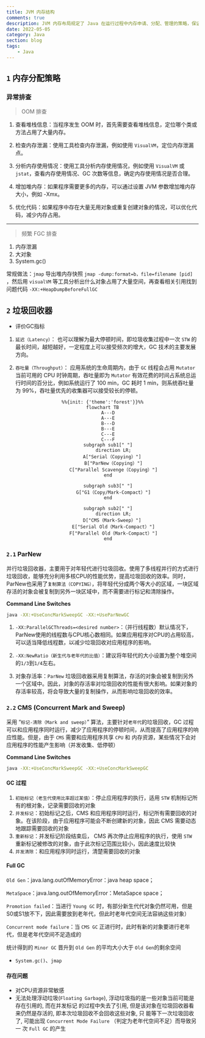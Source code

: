```yaml
---
title: JVM 内存结构
comments: true
description: JVM 内存布局规定了 Java 在运行过程中内存申请、分配、管理的策略，保证了 JVM 的高效稳定运行。不同的 JVM 对于内存的划分方式和管理机制存在着部分差异
date: 2022-05-05
category: Java
section: blog
tags:
    - Java
---
```


## `1` 内存分配策略

### 异常排查

> OOM 排查

1. 查看堆栈信息：当程序发生 OOM 时，首先需要查看堆栈信息，定位哪个类或方法占用了大量内存。

2. 检查内存泄漏：使用工具检查内存泄漏，例如使用 `VisualVM`，定位内存泄漏点。

3. 分析内存使用情况：使用工具分析内存使用情况，例如使用 `VisualVM` 或 `jstat`，查看内存使用情况、GC 次数等信息，确定内存使用情况是否合理。

4. 增加堆内存：如果程序需要更多的内存，可以通过设置 JVM 参数增加堆内存大小，例如 -Xmx。

5. 优化代码：如果程序中存在大量无用对象或重复创建对象的情况，可以优化代码，减少内存占用。

___

> 频繁 FGC 排查

1. 内存泄漏
2. 大对象
3. System.gc()

常规做法：`jmap` 导出堆内存快照 `jmap -dump:format=b，file=filename [pid]` ，然后用 `visualVM` 等工具分析出什么对象占用了大量空间，再查看相关引用找到问题代码 `-XX:+HeapDumpBeforeFullGC`

## `2` 垃圾回收器

- 评价GC指标

1. `延迟（Latency）`： 也可以理解为最大停顿时间，即垃圾收集过程中一次 `STW` 的最长时间，越短越好，一定程度上可以接受频次的增大，GC 技术的主要发展方向。

2. `吞吐量（Throughput）`： 应用系统的生命周期内，由于 `GC` 线程会占用 `Mutator` 当前可用的 CPU 时钟周期，吞吐量即为 `Mutator` 有效花费的时间占系统总运行时间的百分比，例如系统运行了 100 min，GC 耗时 1 min，则系统吞吐量为 99%，吞吐量优先的收集器可以接受较长的停顿。

<center>

```mermaid
%%{init: {'theme':'forest'}}%%
flowchart TB
    A---D
    A---E
    B---D
    B---E
    C---E
    C---F
    subgraph sub1[" "]
        direction LR;
        A["Serial（Copying）"] 
        B["ParNew（Copying）"]
        C["Parallel Scavenge（Copying）"]
    end

    subgraph sub3[" "]
        G["G1（Copy/Mark-Compact）"]
    end

    subgraph sub2[" "]
        direction LR;
        D["CMS（Mark-Sweep）"] 
        E["Serial Old（Mark-Compact）"]
        F["Parallel Old（Mark-Compact）"]
    end

```

</center>

### `2.1` ParNew

并行垃圾回收器，主要用于对年轻代进行垃圾回收。使用了多线程并行的方式进行垃圾回收，能够充分利用多核CPU的性能优势，提高垃圾回收的效率。同时，ParNew也采用了`复制算法（COPYING）`，将年轻代分成两个等大小的区域，一块区域存活的对象会被复制到另外一块区域中，而不需要进行标记和清除操作。

**Command Line Switches**

```zsh
java -XX:+UseConcMarkSweepGC -XX:+UseParNewGC
```

1. `-XX:ParallelGCThreads=<desired number>`：（并行线程数）默认情况下，ParNew使用的线程数与CPU核心数相同。如果应用程序对CPU的占用较高，可以适当降低线程数，以减少垃圾回收对应用程序的影响。

2. `-XX:NewRatio（新生代与老年代的比值）`：建议将年轻代的大小设置为整个堆空间的`1/3`到`1/4`左右。

3. 对象存活率：`ParNew` 垃圾回收器采用复制算法，存活的对象会被复制到另外一个区域中。因此，对象的存活率对垃圾回收的性能有很大影响。如果对象的存活率较高，将会导致大量的复制操作，从而影响垃圾回收的效率。

### `2.2` CMS (Concurrent Mark and Sweep)

采用 “`标记-清除（Mark and sweep）`” 算法，主要针对`老年代`的垃圾回收，GC 过程可以和应用程序同时运行，减少了应用程序的停顿时间，从而提高了应用程序的响应性能。但是，由于 `CMS` 需要和应用程序共享 `CPU` 和 内存资源，某些情况下会对应用程序的性能产生影响（并发收集、低停顿）

**Command Line Switches**

```zsh
java -XX:+UseConcMarkSweepGC -XX:+UseConcMarkSweepGC
```

#### GC 过程

1. `初始标记（老生代使用比率超过某值）`：停止应用程序的执行，适用 `STW` 机制标记所有的根对象，记录需要回收的对象
2. `并发标记`：初始标记之后，CMS 和应用程序同时运行，标记所有需要回收的对象。在该阶段，由于应用程序可能会不断创建新的对象，因此 CMS 需要动态地跟踪需要回收的对象
3. `重新标记`：并发标记阶段结束后， CMS 再次停止应用程序的执行，使用 `STW` 重新标记被修改的对象，由于此次标记范围比较小，因此速度比较快
4. `并发清除`：和应用程序同时运行，清楚需要回收的对象

#### Full GC

`Old Gen`：java.lang.outOfMemoryError：java heap space；

`MetaSpace`：java.lang.outOfMemoryError：MetaSapce space；

`Promotion failed`：当进行 `Young GC` 时，有部分新生代代对象仍然可用，但是S0或S1放不下，因此需要放到老年代，但此时老年代空间无法容纳这些对象）

`Concurrent mode failure`：当 `CMS GC` 正进行时，此时有新的对象要进行老年代，但是老年代空间不足造成的

统计得到的 `Minor GC` 晋升到 `Old Gen` 的平均大小大于 `Old Gen`的剩余空间

- `System.gc()`、`jmap`

#### 存在问题

- 对CPU资源非常敏感
- 无法处理浮动垃圾(`Floating Garbage`), 浮动垃圾指的是一些对象当前可能是存在引用的, 而在并发标记
    的过程中失去了引用, 但是该对象在垃圾回收器看来仍然是存活的, 即本次垃圾回收不会回收这些对象, 只
    能等下一次垃圾回收了, 可能出现 `Concurrent Mode Failure` （判定为老年代空间不足）而导致另一
    次 `Full GC` 的产生
